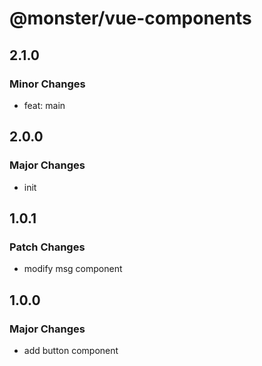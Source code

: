 # @monster/vue-components

## 2.1.0

### Minor Changes

- feat: main

## 2.0.0

### Major Changes

- init

## 1.0.1

### Patch Changes

- modify msg component

## 1.0.0

### Major Changes

- add button component
